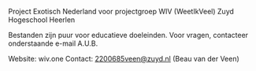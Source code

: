 Project Exotisch Nederland voor projectgroep WIV (WeetIkVeel) Zuyd Hogeschool Heerlen

Bestanden zijn puur voor educatieve doeleinden. Voor vragen, contacteer onderstaande e-mail A.U.B.

Website: wiv.one
Contact: 2200685veen@zuyd.nl (Beau van der Veen)
